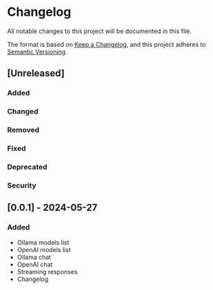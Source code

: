 # Changelog

All notable changes to this project will be documented in this file.

The format is based on [Keep a Changelog](https://keepachangelog.com/en/1.1.0/),
and this project adheres to [Semantic Versioning](https://semver.org/spec/v2.0.0.html).

## [Unreleased]

### Added
### Changed
### Removed
### Fixed
### Deprecated
### Security

## [0.0.1] - 2024-05-27

### Added

- Ollama models list
- OpenAI models list
- Ollama chat
- OpenAI chat
- Streaming responses
- Changelog
